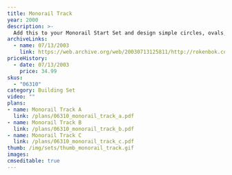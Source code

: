 ```yaml
---
title: Monorail Track
year: 2000
description: >-
  Add this to your Monorail Start Set and design simple circles, ovals, figure-eights or tracks that go up and down and around. Create your own layouts or use those provided in the enclosed plan book. For existing Rokenbok Pump Station, Power Chutes or Action Factory Start Set owners, this building set provides an economical entry into the Rokenbok Rail System when combined with new RC Monorail Freighter. This 136-piece set includes risers to support track, catwalks, signal lights, worker and man lift.
archiveLinks:
  - name: 07/13/2003
    link: https://web.archive.org/web/20030713125811/http://rokenbok.com/catalog/pd_bs_monorail.html
priceHistory:
  - date: 07/13/2003
    price: 34.99
skus:
  - "06310"
category: Building Set
video: ""
plans:
- name: Monorail Track A
  link: /plans/06310_monorail_track_a.pdf
- name: Monorail Track B
  link: /plans/06310_monorail_track_b.pdf
- name: Monorail Track C
  link: /plans/06310_monorail_track_c.pdf
thumb: /img/sets/thumb_monorail_track.gif
images:
cmseditable: true
---
```

